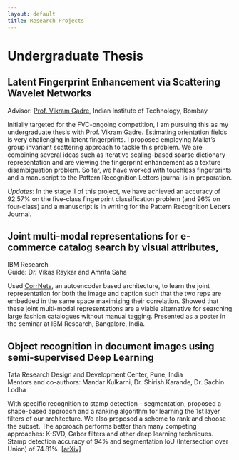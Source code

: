 ```yaml
---
layout: default
title: Research Projects
---
```

# **Undergraduate Thesis**
## Latent Fingerprint Enhancement via Scattering Wavelet Networks

Advisor: [Prof. Vikram Gadre](https://www.ee.iitb.ac.in/wiki/faculty/vmgadre), Indian Institute of Technology, Bombay

Initially targeted for the FVC-ongoing competition, I am pursuing this as my undergraduate thesis with Prof. Vikram Gadre. Estimating orientation fields is very challenging in latent fingerprints. I proposed employing Mallat’s group invariant scattering approach to tackle this problem. We are combining several ideas such as iterative scaling-based sparse dictionary representation and are viewing the fingerprint enhancement as a texture disambiguation problem. So far, we have worked with touchless fingerprints and a manuscript to the Pattern Recognition Letters journal is in preparation.

_Updates_: In the stage II of this project, we have achieved an accuracy of 92.57% on the five-class fingerprint classification problem (and 96% on four-class) and a manuscript is in writing for the Pattern Recognition Letters Journal.

## Joint multi-modal representations for e-commerce catalog search by visual attributes, 
IBM Research <br>
Guide: Dr. Vikas Raykar and Amrita Saha

Used [CorrNets](http://www.mitpressjournals.org/doi/pdf/10.1162/NECO_a_00801), an autoencoder based architecture, to learn the joint representation for both the image and caption such that the two reps are embedded in the same space maximizing their correlation. Showed that these joint multi-modal representations are a viable alternative for searching large fashion catalogues without manual tagging. Presented as a poster in the seminar at IBM Research, Bangalore, India.

## Object recognition in document images using semi-supervised Deep Learning
Tata Research Design and Development Center, Pune, India <br>
Mentors and co-authors: Mandar Kulkarni, Dr. Shirish Karande, Dr. Sachin Lodha 

With specific recognition to stamp detection - segmentation, proposed a shape-based approach and a ranking algorithm for learning the 1st layer filters of our architecture. We also proposed a scheme to rank and choose the subset. The approach performs better than many competing approaches: K-SVD, Gabor filters and other deep learning techniques. Stamp detection accuracy of 94% and segmentation IoU (Intersection over Union) of 74.81%. [ [arXiv] ](https://arxiv.org/abs/1609.05001)

<!-- Here are some pictures for a taste of what I did. 

<img src ="https://github.com/xiang-ji-ncsu/xiang-ji-ncsu.github.io/raw/master/images/Work%20in%20cleanroom.png">

Periodic lines on sample |  Gas sensor prototype
:---------------------------:|:---------------------------------:
![Periodic lines on sample](https://github.com/xiang-ji-ncsu/xiang-ji-ncsu.github.io/raw/master/images/Periodic%20Lines.png) |![Gas sensor prototype](https://github.com/xiang-ji-ncsu/xiang-ji-ncsu.github.io/raw/master/images/Gas%20sensor%20prototype.png)

=======================================================


## Undergraduate Research

**_SPP source_** project, Peking University, 2011

Advisor: Dr. Zhiping Zhou, EECS Department, Peking University

I did my undergraduate thesis in this lab. Part of the work I did was to find a good doping location for SPP source design. The idea was to imbed light source inside a plasmon waveguide. You could find details in this published [paper](https://github.com/xiang-ji-ncsu/xiang-ji-ncsu.github.io/raw/27914ae129b83c237d03d68fec002646d1163f69/Publication/Effect%20of%20dipole%20location%20on%20profile%20properties%20of%20symmetric%20surface%20plasmon%20polariton%20mode%20in%20Au-Al2O3-Au%20waveguide.pdf) which I co-authored.

**_Plasmonic Lens_** project, Peking University, 2010

Advisor: [Dr. Jiasen Zhang](http://www.phy.pku.edu.cn/~zhangjs/index.html), Physics Department, Peking University

The Goal was to design, fabricate and test rectangular shape plasmonic lense composit of nano-scaled slots on a 200nm thin gold film on glass substrate being able to generate sharper focus. This work stays unpublished. 

Due to detection limit, we could not provide direct proof that our device worked by the fact that our image detection system was only sensitive to XY plane (parallel to the device) of the optical field whereas the focus intensity mainly lied in Z direction. If possible, a near field optic probe may detect the focus point and give a direct proof. I show my simulated light intensity distribution at XY plane of the focus point together with experimental result below to give you an idea.

XY intensity plane simulated | intensity experimentally detected
:---------------------------:|:---------------------------------:
![Simulated intensity field XY plane Big NA](https://github.com/xiang-ji-ncsu/xiang-ji-ncsu.github.io/raw/27914ae129b83c237d03d68fec002646d1163f69/images/BigNASimulatedXYPlane.png) | ![Experimental detected intensity field](https://github.com/xiang-ji-ncsu/xiang-ji-ncsu.github.io/raw/27914ae129b83c237d03d68fec002646d1163f69/images/BigNADetectedXYPlane.png)

We did have direct proof if we modified the design to have the light field mainly in XY plane, but this one didn't have the property to generate a sharper focus. (Small Numerical Aperture)

XY intensity plane simulated | intensity experimentally detected
:---------------------------:|:---------------------------------:
![Simulated intensity field XY plane Small NA](https://github.com/xiang-ji-ncsu/xiang-ji-ncsu.github.io/raw/27914ae129b83c237d03d68fec002646d1163f69/images/SmallNASimulated.png) | ![Detected intensity field XY plane Small NA](https://github.com/xiang-ji-ncsu/xiang-ji-ncsu.github.io/raw/27914ae129b83c237d03d68fec002646d1163f69/images/SmallNADetected.png)

=======================================================




*All of the files in this page are copyrighted . They are provided for your convenience, yet you may download them only if you are entitled to do so by your arrangements with various publishers.

**Copyright statement copied from Dr. Jiasen Zhang's webpage.
 -->
